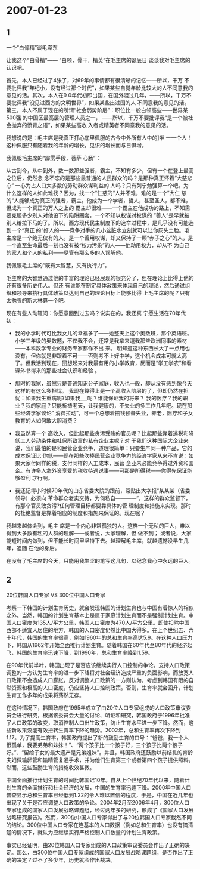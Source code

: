 # 2007-01-23

## 1

一个“白骨精”谈毛泽东

让我这个“白骨精”―― “白领，骨干，精英”在毛主席的诞辰日 谈谈我对毛主席的认识吧。 

首先，本人已经过了4张了，对69年的事情都有很清晰的记忆――所以，千万 不要批评我“年纪小，没有经过那个时代”，如果某些自觉年龄比较大的人不同意我的意见的活。其次，本人在9 0年代初即出国，在国外混过几年，――所以，千万不要批评我“没见过西方的文明世界”，如果某些出过国的人 不同意我的意见的活。第三，本人不属于现在的所谓“社会弱势阶层”：职位比一般白领高些――世界某500强 的中国区最高层的管理人员之一， ――所以，千万不要批评我“是一个被社会抛弃的愤青之语”，如果某些高收 入者或精英者不同意我的意见的活。

我想说的是：毛主席是我真正打心底里佩服的古今中外所有人中的]唯 一一个人！这种佩服只有随着我的年龄的增长，见识的增长而与日俱增。 

我佩服毛主席的“霹雳手段，菩萨 心肠”： 

从古到今，从中到外，数一数那些强者，霸主，不知有多少，但有一个在登上最高之位后，仍然念 念不忘的是那些最普通的人民群众的吗？是那种真正怀着“大慈悲心“ 一心为占人口大多数的劳动群众谋利益的 人吗？只有列宁勉强算一个吧。为什么这样的人如此难找？因为，找一个“仁慈的“人并不难，难的是一个”大仁 慈的“人能够成为真正的强者，霸主。他成为一个学者，哲人，甚至圣人，都不难，但成为一个真正的万人之上的 霸主却很难――一个霸主在他成功的路上，不知需要克服多少别人对他设下的陷阱圈套，一个不知以权谋对权谋的 ”善人”是早就被别人给拉下马的了。所以，西方现代民主制度下的选举过程中，是几乎没有可能选到一个“真正 的”好人的――竞争对手的几小盆脏水立刻就可以让你灰头土脸。毛主席是一个绝无仅有的人。是一个善用权谋，却又保持了一颗“赤子之心”的人，是一个直至生命最后一刻也没有被“权力污染”的人――他动用权力，却从不 为自己的家人和个人的私利――尽管有那么多的人误解他。 

我佩服毛主席的“既有大智慧，又有执行力”。 

毛主席的大智慧通过他的丰富的理论已经展现的很充分了，但在理论上比得上他的还有很多历史伟人。但还 有谁能在制定具体政策来体现自己的理论，然后通过组织和领导来执行具体政策以达到自己的理论目标上能够比得 上毛主席的呢？只有太勉强的斯大林算一个吧。 

现在有些人动辄问：你愿意回到过去吗？说实在的，我还真 宁愿生活在70年代初： 

- 我的小学时代可比我女儿的幸福多了――她整天上这个奥数班，那个英语班。 小学三年级的奥数题，不仅我不会，还常是我拿来逗我那些欧洲同事的素材――本科数学专业的财务专家都作不出 来。 明知道这种东西长大了一点用也没有，但你就是非跟着不可――否则考不上好中学，这个机会成本可就太高 了。但我活到现在，回想起来对我最有用的小学教育，反而是“学工学农”和看课外书得来的那些社会认识和经验 。 

- 那时的我家，虽然只是普通知识分子家庭，收入也一般，却从没有感到像今天这样的有这么多担忧。 我现在算得上是一个高收入阶层的了，但却仍然在担忧：如果我生重病呢?如果我___呢？谁能保证我的将来？ 我的医疗？我的职业？我的家庭？只能祈祷老天，让我健康的，不失业的多工作几年吧。现在那些经济学家谈论“ 消费拉动”，可一个总想着攒钱预备失业，养老，医疗和子女教育的人如何敢大胆消费？ 

- 我虽然算一个 高收入，但比起那些贪污受贿的官员呢？比起那些靠着逃税和降低工人劳动条件和社保所致富的私有企业主呢？对 于我们这种国际大企业来说，我们最怕的是和民营企业竞争，道理很简单：只要生产同一种产品，它的成本保证比 你低――现在那些吹捧民营企业竞争力的经济学家从来不肯说：如果大家付同样的税，支付同样的人工成本，民营 企业未必能竞争得过外资和国企。有许多人拿外资享受的税收待遇说事――可那是所得税――你得先保证能够盈利 才行啊。 

- 我还记得小时候70年代的山东省委大院的跟前，常贴出大字报“某某某（省委领导）必须向 革命群众老实交待，为何私自――――”，这样的群众监督下，有那个官员敢贪污?任何管理目标都要靠具体的管 理制度和措施来实现。那时的杜绝监督是靠着相应的制度和措施来保证的。现在呢？ 

我越来越体会到，毛主 席是一个内心非常孤独的人。这样一个无私的巨人，难以得到大多数有私的人群的理解――或者说，大家理解，但 做不到； 或者说，大家能短时间内做到，但不能长时间里坚持下去。越理解毛主席，就越遗憾没早生几年，追随 在他的身后。 

在没有了毛主席的今天，只能用我生涩的笔写这几句，以纪念我心中永远的巨人。

## 2

20位韩国人口专家 VS 300位中国人口专家

考察一下韩国的计划生育历史，就会发现韩国的计划生育也与中国有着惊人的相似之外。当然，韩国的计划生育基本上是属于家庭计划生育而不是强制计划生育。中国人口密度为135人/平方公里，韩国人口密度为470人/平方公里。即使扣除中国西部不适宜人居住的地方，韩国的人口密度仍然比中国大得多。在上个世纪五、六十年代，韩国的生育率很高，例如1960年的总和生育率高达5.9。在这种人口压力下，韩国从1962年开始全面推行计划生育。随着韩国在60年代至80年代的经济起飞，韩国的生育率迅速下降，到1990年，总和生育率降到1.59。

在90年代前半叶，韩国出现了是否应该继续实行人口控制的争论。支持人口政策调整的一方认为生育率的进一步下降将对社会经济造成严重的负面影响，而放宽人口政策不会造成人口膨胀。反对调整人口政策的一方则认为，考虑到韩国有限的自然资源和极高的人口密度，仍应坚持人口控制政策。否则，生育率就会回升，计划生育工作多年的成果将荡然无存。

在这种情况下，韩国政府在1995年成立了由20位人口专家组成的人口政策审议委员会进行研究，根据该委员会大量的讨论、听证和研究，韩国政府于1996年批准了人口政策的改变，取消控制人口出生政策，防止生育水平进一步下降。然而，这些新政策没能有效扭转生育率下降的趋势。2002年，总和生育率再次下降到1.17。为了提高生育率，韩国政府提出了新的鼓励生育的口号：“爸爸，我一个人很孤单，我要弟弟和妹妹！”、“两个孩子比一个孩子好，三个孩子比两个孩子好。”、“留给子女的最大遗产是兄弟姐妹”。并且，韩国政府还鼓励以前结扎的育龄夫妇做输卵管和输精管复通手术，并为他们生育第三个或者第四个孩子提供照料。然而，这些鼓励生育的措施收效甚微。

中国全面推行计划生育的时间比韩国迟10年。自从上个世纪70年代以来，随着计划生育的全面推行和社会经济的发展，中国的生育率迅速下降。2000年中国人口普查显示总和生育率已经低到1.22的令人难以置信的程度，于是，中国在近几年也出现了关于是否应调整人口政策的争论。2004年2月至2006年4月，300位人口专家组成的国家人口发展战略课题组，经过两年多的研究，形成了《国家人口发展战略研究报告》。然而，300位中国人口专家得出了与20位韩国人口专家截然不同的结论。300位中国人口专家在连基本的人口数据（例如总和生育率）也没有搞清楚的情况下，就认为应继续实行严格控制人口数量的计划生育政策。

事实已经证明，由20位韩国人口专家组成的人口政策审议委员会作出了正确的决定。那么，由300位中国人口专家组成的国家人口发展战略课题组，是否作出了正确的决定？过不了多少年，历史就会作出裁决。

